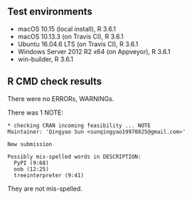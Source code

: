## Test environments
* macOS 10.15 (local install), R 3.6.1
* macOS 10.13.3 (on Travis CI), R 3.6.1
* Ubuntu 16.04.6 LTS (on Travis CI), R 3.6.1
* Windows Server 2012 R2 x64 (on Appveyor), R 3.6.1
* win-builder, R 3.6.1

## R CMD check results
There were no ERRORs, WARNINGs.

There was 1 NOTE:

    * checking CRAN incoming feasibility ... NOTE
    Maintainer: 'Qingyao Sun <sunqingyao19970825@gmail.com>'

    New submission

    Possibly mis-spelled words in DESCRIPTION:
      PyPI (9:68)
      oob (12:25)
      treeinterpreter (9:41)

They are not mis-spelled.
